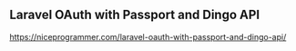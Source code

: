 ## Laravel OAuth with Passport and Dingo API
https://niceprogrammer.com/laravel-oauth-with-passport-and-dingo-api/
